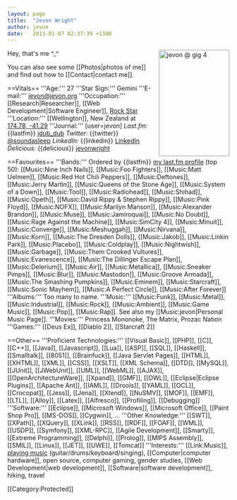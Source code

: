 ```yaml
---
layout: page
title:  "Jevon Wright"
author: jevon
date:   2013-01-07 02:37:39 +1300
---
```


<a href="http://www.flickr.com/photos/jdub_dub/421561180/" title="Photo Sharing"><img src="http://farm1.static.flickr.com/170/421561180_22686cb70e_m.jpg" width="159" height="240" alt="jevon @ gig 4" align="right" style="border:1px solid #ccc;" /></a>Hey, that's me ^_^

You can also see some [[Photos|photos of me]] and find out how to [[Contact|contact me]].

==Vitals==
'''Age:''' 27
'''Star Sign:''' Gemini
'''E-mail:''' jevon@jevon.org
'''Occupation:''' [[Research|Researcher]], [[Web Development|Software Engineer]], <a href="http://journals.jevon.org/users/soundasleep/">Rock Star</a>
'''Location:''' [[Wellington]], New Zealand at <a href="http://maps.google.com/maps?f=q&hl=en&geocode=&q=Wellington&sll=-41.293382,174.775679&sspn=0.088691,0.160675&ie=UTF8&t=k&z=13&iwloc=addr">174.78, -41.29</a>
'''Journal:''' [user=jevon]
*Last.fm:* {{lastfm}} <a href="http://www.last.fm/user/jdub_dub" title="My last.fm profile">jdub_dub</a>
*Twitter:* {{twitter}} <a href="http://twitter.com/soundasleep" title="My Twitter account">@soundasleep</a>
*LinkedIn:* {{linkedin}} <a href="http://www.linkedin.com/in/jevonwright" title="My LinkedIn profile">LinkedIn</a>
*Delicious:* {{delicious}} <a href="http://www.delicious.com/jevonwright/" title="My Delicious bookmarks">jevonwright</a>

==Favourites==
'''Bands:''' Ordered by {{lastfm}} <a href="http://www.last.fm/user/jdub_dub">my last.fm profile</a> (top 50): [[Music:Nine Inch Nails]], [[Music:Foo Fighters]], [[Music:Matt Uelmen]], [[Music:Red Hot Chili Peppers]], [[Music:Deftones]], [[Music:Jerry Martin]], [[Music:Queens of the Stone Age]], [[Music:System of a Down]], [[Music:Tool]], [[Music:Radiohead]], [[Music:Shihad]], [[Music:Opeth]], [[Music:David Rippy & Stephen Rippy]], [[Music:Pink Floyd]], [[Music:NOFX]], [[Music:Marilyn Manson]], [[Music:Alexander Brandon]], [[Music:Muse]], [[Music:Jamiroquai]], [[Music:No Doubt]], [[Music:Rage Against the Machine]], [[Music:SimCity 4]], [[Music:Minuit]], [[Music:Converge]], [[Music:Meshuggah]], [[Music:Nirvana]], [[Music:Korn]], [[Music:The Dresden Dolls]], [[Music:Jakob]], [[Music:Linkin Park]], [[Music:Placebo]], [[Music:Coldplay]], [[Music:Nightwish]], [[Music:Garbage]], [[Music:Them Crooked Vultures]], [[Music:Evanescence]], [[Music:The Dillinger Escape Plan]], [[Music:Delerium]], [[Music:Air]], [[Music:Metallica]], [[Music:Sneaker Pimps]], [[Music:Blur]], [[Music:Mastodon]], [[Music:Groove Armada]], [[Music:The Smashing Pumpkins]], [[Music:Eminem]], [[Music:Starcraft]], [[Music:Sonic Mayhem]], [[Music:A Perfect Circle]], [[Music:After Forever]]
'''Albums:''' Too many to name.
'''Music:''' [[Music:Funk]], [[Music:Metal]], [[Music:Industrial]], [[Music:Rock]], [[Music:Ambient]], [[Music:Game Music]], [[Music:Pop]], [[Music:Rap]]. See also my [[Music:jevon|Personal Music Page]].
'''Movies:''' Princess Mononoke, The Matrix, Prozac Nation
'''Games:''' [[Deus Ex]], [[Diablo 2]], [[Starcraft 2]]

==Other==
'''Proficient Technologies:''' [[Visual Basic]], [[PHP]], [[C]], [[C++]], [[Java]], [[Javascript]], [[Lua]], [[ASP]], [[SQL]], [[Haskell]], [[Smalltalk]], [[8051]], [[Brainfuck]], [[Java Servlet Pages]], [[HTML]], [[XHTML]], [[XML]], [[CSS]], [[XSLT]], [[XML Schema]], [[DTD]], [[MySQL]], [[JUnit]], [[JWebUnit]], [[UML]], [[WebML]], [[AJAX]], [[OpenArchitectureWare]], [[Xpand]], [[GMF]], [[OWL]], [[Eclipse|Eclipse Plugins]], [[Apache Ant]], [[IAML]], [[Drools]], [[YAML]], [[OCL]], [[Crocopat]], [[Jess]], [[Jena]], [[Xtend]], [[NuSMV]], [[MOF]], [[EMF]], [[LTL]], [[Alloy]], [[Latex]], [[Alfresco]], [[Profiling]], [[Debugging]]
'''Software:''' [[Eclipse]], [[Microsoft Windows]], [[Microsoft Office]], [[Paint Shop Pro]], [[MS-DOS]], [[Cygwin]], ...
'''Other Knowledge:''' [[SWT]], [[XPath]], [[XQuery]], [[XLink]], [[RSS]], [[RDF]], [[FOAF]], [[WML]], [[USDP]], [[Symfony]], [[XML-RPC]], [[Agile Development]], [[Smarty]], [[Extreme Programming]], [[Delphi]], [[Prolog]], [[MIPS Assembly]], [[SMIL]], [[Linux]], [[JET]], [[UWE]], [[Tomcat]]
'''Interests:''' [[Link:Music]], <a href="http://journals.jevon.org/users/soundasleep/">playing music</a> (guitar/drums/keyboard/singing), [[Computer|computer hardware]], open source, computer gaming, gender studies, [[Web Development|web development]], [[Software|software development]], hiking, travel

[[Category:Protected]]